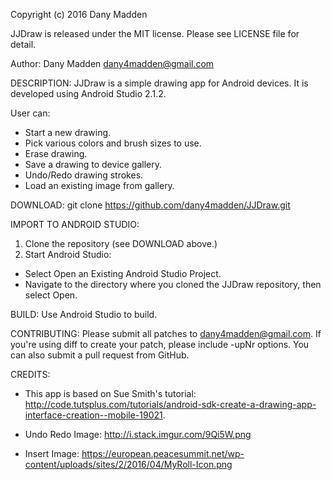 Copyright (c) 2016 Dany Madden

JJDraw is released under the MIT license. Please see LICENSE file for detail.

Author: Dany Madden <dany4madden@gmail.com>

DESCRIPTION:
JJDraw is a simple drawing app for Android devices. It is developed using Android Studio 2.1.2.  

User can:
- Start a new drawing.
- Pick various colors and brush sizes to use.
- Erase drawing.
- Save a drawing to device gallery.
- Undo/Redo drawing strokes.
- Load an existing image from gallery.

DOWNLOAD: git clone https://github.com/dany4madden/JJDraw.git

IMPORT TO ANDROID STUDIO:
 1. Clone the repository (see DOWNLOAD above.)
 2. Start Android Studio:
   - Select Open an Existing Android Studio Project.
   - Navigate to the directory where you cloned the JJDraw repository, then select Open.

BUILD: Use Android Studio to build.

CONTRIBUTING:
Please submit all patches to <dany4madden@gmail.com>.
If you're using diff to create your patch, please include -upNr options.
You can also submit a pull request from GitHub.

CREDITS:
- This app is based on Sue Smith's tutorial: http://code.tutsplus.com/tutorials/android-sdk-create-a-drawing-app-interface-creation--mobile-19021.

- Undo Redo Image: http://i.stack.imgur.com/9Qi5W.png
- Insert Image: https://european.peacesummit.net/wp-content/uploads/sites/2/2016/04/MyRoll-Icon.png
